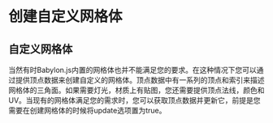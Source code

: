 创建自定义网格体
===

## 自定义网格体

当然有时Babylon.js内置的网格体也并不能满足您的要求。在这种情况下您可以通过提供顶点数据来创建自定义的网格体。顶点数据中有一系列的顶点和索引来描述网格体的三角面。如果需要灯光，材质上有贴图，您还需要提供顶点法线，颜色和UV。当现有的网格体满足您的需求时，您可以获取顶点数据并更新它，前提是您需要在创建网格体的时候将update选项置为true。